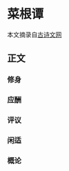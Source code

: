 # 菜根谭

本文摘录自[古诗文网](https://so.gushiwen.cn/guwen/book_46653FD803893E4FB25B762406C1F882.aspx)

## 正文

### 修身

### 应酬

### 评议

### 闲适

### 概论
